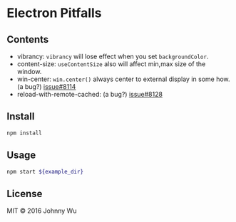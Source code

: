 # Electron Pitfalls

## Contents

  - vibrancy: `vibrancy` will lose effect when you set `backgroundColor`.
  - content-size: `useContentSize` also will affect min,max size of the window.
  - win-center: `win.center()` always center to external display in some how. (a bug?) [issue#8114](https://github.com/electron/electron/issues/8114)
  - reload-with-remote-cached: (a bug?) [issue#8128](https://github.com/electron/electron/issues/8128)

## Install

```bash
npm install
```

## Usage

```bash
npm start ${example_dir}
```

## License

MIT © 2016 Johnny Wu
